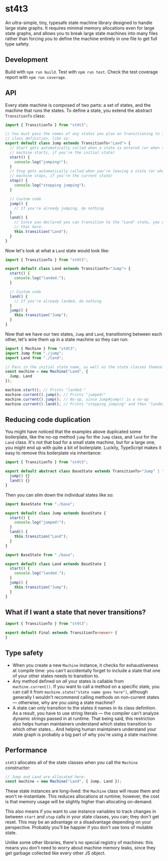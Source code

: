 # st4t3

An ultra-simple, tiny, typesafe state machine library designed to handle large
state graphs. It requires minimal memory allocations even for large state
graphs, and allows you to break large state machines into many files rather than
forcing you to define the machine entirely in one file to get full type safety.

## Development

Build with `npm run build`. Test with `npm run test`. Check the test coverage
report with `npm run coverage`.

## API

Every state machine is composed of two parts: a set of states, and the machine
that runs the states. To define a state, you extend the abstract `TransitionTo`
class:

```typescript
import { TransitionTo } from "st4t3";

// You must pass the names of any states you plan on transitioning to in the
// class definition, like so:
export default class Jump extends TransitionTo<"Land"> {
  // Start gets automatically called when a state is entered (or when the
  // machine starts, if you're the initial state)
  start() {
    console.log("jumping!");
  }
  // Stop gets automatically called when you're leaving a state (or when the
  // machine stops, if you're the current state)
  stop() {
    console.log("stopping jumping");
  }

  // Custom code
  jump() {
    // If you're already jumping, do nothing
  }
  land() {
    // Since you declared you can transition to the "Land" state, you can call
    // that here.
    this.transition("Land");
  }
}
```

Now let's look at what a `Land` state would look like:

```typescript
import { TransitionTo } from "st4t3";

export default class Land extends TransitionTo<"Jump"> {
  start() {
    console.log("landed.");
  }

  // Custom code
  land() {
    // If you're already landed, do nothing
  }
  jump() {
    this.transition("Jump");
  }
}
```

Now that we have our two states, `Jump` and `Land`, transitioning between each
other, let's wire them up in a state machine so they can run:

```typescript
import { Machine } from "st4t3";
import Jump from "./jump";
import Land from "./land";

// Pass in the initial state name, as well as the state classes themselves:
const machine = new Machine("Land", {
  Jump, Land
});

machine.start(); // Prints "landed."
machine.current().jump(); // Prints "jumped!"
machine.current().jump(); // No-op, since Jump#jump() is a no-op
machine.current().land(); // Prints "stopping jumping" and then "landed."
```

## Reducing code duplication

You might have noticed that the examples above duplicated some boilerplate,
like the no-op method `jump` for the `Jump` class, and `land` for the `Land`
class. It's not that bad for a small state machine, but for a large one, you
might end up with quite a bit of boilerplate. Luckily, TypeScript makes it easy
to remove this boilerplate via inheritance:

```typescript
import { TransitionTo } from "st4t3";

export default abstract class BaseState extends TransitionTo<"Jump" | "Land"> {
  jump() {}
  land() {}
}
```

Then you can slim down the individual states like so:

```typescript
import BaseState from "./base";

export default class Jump extends BaseState {
  start() {
    console.log("jumped!");
  }
  land() {
    this.transition("Land");
  }
}
```

```typescript
import BaseState from "./base";

export default class Land extends BaseState {
  start() {
    console.log("landed.");
  }
  jump() {
    this.transition("Jump");
  }
}
```

## What if I want a state that never transitions?

```typescript
import { TransitionTo } from "st4t3";

export default Final extends TransitionTo<never> {
}
```

## Type safety

* When you create a new `Machine` instance, it checks for exhaustiveness at
  compile time: you can't accidentally forget to include a state that one of
  your other states needs to transition to.
* Any method defined on *all* your states is callable from `machine.current()`.
  If you want to call a method on a specific state, you can call it from
  `machine.state("state name goes here")`, although generally I wouldn't
  recommend calling methods on non-current states &mdash; otherwise, why are
  you using a state machine?
* A state can only transition to the states it names in its class definition.
  As a result, you have to use string literals &mdash; the compiler can't
  analyze dynamic strings passed in at runtime. That being said, this
  restriction also helps human maintainers understand which states transition to
  which other states... And helping human maintainers understand your state
  graph is probably a big part of why you're using a state machine.

## Performance

`st4t3` allocates all of the state classes when you call the `Machine`
constructor:

```typescript
// Jump and Land are allocated here:
const machine = new Machine("Land", { Jump, Land });
```

These state instances are long-lived: the `Machine` class will reuse them and
won't re-instantiate. This reduces allocations at runtime; however, the cost is
that memory usage will be slightly higher than allocating on-demand.

This also means if you want to use instance variables to track changes in
between `start` and `stop` calls in your state classes, you can; they don't get
reset. This may be an advantage or a disadvantage depending on your
perspective. Probably you'll be happier if you don't use tons of mutable state.

Unlike some other libraries, there's no special registry of machines: this
means you don't need to worry about machine memory leaks, since they get garbage
collected like every other JS object.
